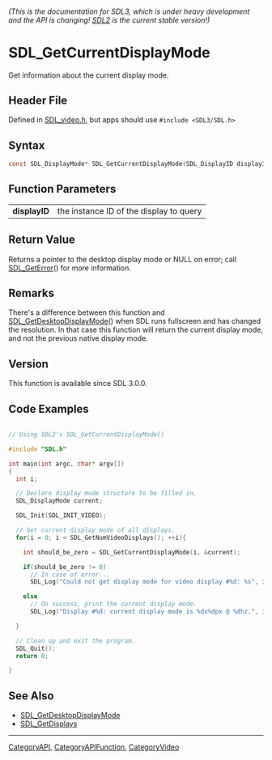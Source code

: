 ###### (This is the documentation for SDL3, which is under heavy development and the API is changing! [SDL2](https://wiki.libsdl.org/SDL2/) is the current stable version!)
# SDL_GetCurrentDisplayMode

Get information about the current display mode.

## Header File

Defined in [SDL_video.h](https://github.com/libsdl-org/SDL/blob/main/include/SDL3/SDL_video.h), but apps should use `#include <SDL3/SDL.h>`

## Syntax

```c
const SDL_DisplayMode* SDL_GetCurrentDisplayMode(SDL_DisplayID displayID);

```

## Function Parameters

|                   |                                         |
| ----------------- | --------------------------------------- |
| **displayID**     | the instance ID of the display to query |

## Return Value

Returns a pointer to the desktop display mode or NULL on error; call
[SDL_GetError](SDL_GetError)() for more information.

## Remarks

There's a difference between this function and
[SDL_GetDesktopDisplayMode](SDL_GetDesktopDisplayMode)() when SDL runs
fullscreen and has changed the resolution. In that case this function will
return the current display mode, and not the previous native display mode.

## Version

This function is available since SDL 3.0.0.

## Code Examples

```c++

// Using SDL2's SDL_GetCurrentDisplayMode()

#include "SDL.h"

int main(int argc, char* argv[])
{
  int i;

  // Declare display mode structure to be filled in.
  SDL_DisplayMode current;

  SDL_Init(SDL_INIT_VIDEO);

  // Get current display mode of all displays.
  for(i = 0; i < SDL_GetNumVideoDisplays(); ++i){

    int should_be_zero = SDL_GetCurrentDisplayMode(i, &current);

    if(should_be_zero != 0)
      // In case of error...
      SDL_Log("Could not get display mode for video display #%d: %s", i, SDL_GetError());

    else
      // On success, print the current display mode.
      SDL_Log("Display #%d: current display mode is %dx%dpx @ %dhz.", i, current.w, current.h, current.refresh_rate);

  }

  // Clean up and exit the program.
  SDL_Quit();
  return 0;

}

```

## See Also

* [SDL_GetDesktopDisplayMode](SDL_GetDesktopDisplayMode)
* [SDL_GetDisplays](SDL_GetDisplays)

----
[CategoryAPI](CategoryAPI), [CategoryAPIFunction](CategoryAPIFunction), [CategoryVideo](CategoryVideo)


